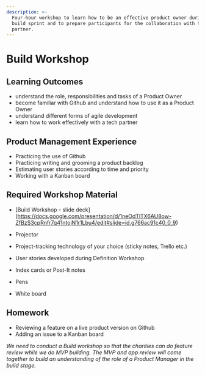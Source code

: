 ```yaml
---
description: >-
  Four-hour workshop to learn how to be an effective product owner during the
  build sprint and to prepare participants for the collaboration with their tech
  partner.
---
```


# Build Workshop

## Learning Outcomes

* understand the role, responsibilities and tasks of a Product Owner 
* become familiar with Github and understand how to use it as a Product Owner 
* understand different forms of agile development 
* learn how to work effectively with a tech partner 

## Product Management Experience

* Practicing the use of Github 
* Practicing writing and grooming a product backlog 
* Estimating user stories according to time and priority 
* Working with a Kanban board

## Required Workshop Material

* [Build Workshop - slide deck]
(https://docs.google.com/presentation/d/1neOdTlTX6AU8ow-ZfBzS3cpRnfr7q41ntojN1r1Lbu4/edit#slide=id.g766ac91c40_0_9)

* Projector
* Project-tracking technology of your choice \(sticky notes, Trello etc.\) 
* User stories developed during Definition Workshop
* Index cards or Post-It notes
* Pens
* White board 

## Homework

* Reviewing a feature on a live product version on Github 
* Adding an issue to a Kanban board

_We need to conduct a Build workshop so that the charities can do feature review while we do MVP building. The MVP and app review will come together to build an understanding of the role of a Product Manager in the build stage._

